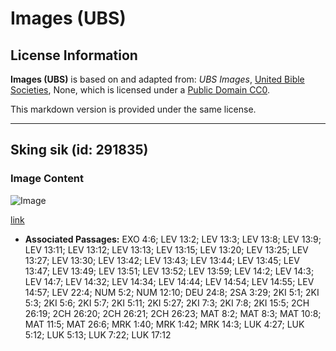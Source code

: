 # Images (UBS)

## License Information

**Images (UBS)** is based on and adapted from: _UBS Images_, [United Bible Societies](https://unitedbiblesocieties.org/), None, which is licensed under a [Public Domain CC0](https://creativecommons.org/public-domain/cc0/).

This markdown version is provided under the same license.



--------------------------------

## Sking sik (id: 291835)

### Image Content

![Image](https://cdn.aquifer.bible/aquifer-content/resources/Media/WEB-0812_skin_disease.jpg)

[link](https://cdn.aquifer.bible/aquifer-content/resources/Media/WEB-0812_skin_disease.jpg)

* **Associated Passages:** EXO 4:6; LEV 13:2; LEV 13:3; LEV 13:8; LEV 13:9; LEV 13:11; LEV 13:12; LEV 13:13; LEV 13:15; LEV 13:20; LEV 13:25; LEV 13:27; LEV 13:30; LEV 13:42; LEV 13:43; LEV 13:44; LEV 13:45; LEV 13:47; LEV 13:49; LEV 13:51; LEV 13:52; LEV 13:59; LEV 14:2; LEV 14:3; LEV 14:7; LEV 14:32; LEV 14:34; LEV 14:44; LEV 14:54; LEV 14:55; LEV 14:57; LEV 22:4; NUM 5:2; NUM 12:10; DEU 24:8; 2SA 3:29; 2KI 5:1; 2KI 5:3; 2KI 5:6; 2KI 5:7; 2KI 5:11; 2KI 5:27; 2KI 7:3; 2KI 7:8; 2KI 15:5; 2CH 26:19; 2CH 26:20; 2CH 26:21; 2CH 26:23; MAT 8:2; MAT 8:3; MAT 10:8; MAT 11:5; MAT 26:6; MRK 1:40; MRK 1:42; MRK 14:3; LUK 4:27; LUK 5:12; LUK 5:13; LUK 7:22; LUK 17:12

